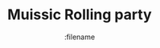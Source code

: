 ---
title: "Muissic Rolling party"
description: "2244 Randolph Street, Massachusetts, 8PM"
date: :filename
draft: false
event:
  public: true
  flyer: "muissic_flyer.png"
  venue: "place.png"
---
